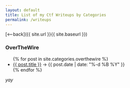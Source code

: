 ```yaml
---
layout: default
title: List of my Ctf Writeups by Categories
permalink: /writeups
---
```


[<--back]({{ site.url }}{{ site.baseurl }})
<br>
### OverTheWire

<ul>
  {% for post in site.categories.overthewire %}
    <li>
      <a href="{{ site.url }}/{{ post.url }}">{{ post.title }}</a> -> {{ post.date | date: "%-d %B %Y" }}
    </li>
  {% endfor %}
</ul>

_yay_

<!-- 
<ul>
  {% for post in site.posts %}
    <li>
      <a href="{{ site.baseurl }}/{{ post.url }}">{{ post.title }}</a>
    </li>
  {% endfor %}
</ul>
 -->